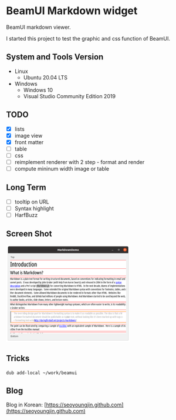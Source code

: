 BeamUI Markdown widget
======================

BeamUI markdown viewer.

I started this project to test the graphic and css function of BeamUI.

## System and Tools Version

- Linux
  - Ubuntu 20.04 LTS
- Windows
  - Windows 10
  - Visual Studio Community Edition 2019

## TODO

- [x] lists
- [x] image view
- [x] front matter
- [ ] table
- [ ] css
- [ ] reimplement renderer with 2 step - format and render
- [ ] compute mininum width image or table

## Long Term

- [ ] tooltip on URL
- [ ] Syntax highlight
- [ ] HarfBuzz

Screen Shot
-----------

![2020-09-07](screenshot/20200907.png)

Tricks
------

```
dub add-local ~/work/beamui
```

Blog
----

Blog in Korean: [https://seoyoungjin.github.com](https://seoyoungjin.github.com)
